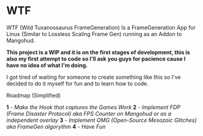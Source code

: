 # WTF
WTF (Wild Tuxanossaurus FrameGeneration) Is a FrameGeneration App for Linux (Similar to Lossless Scaling Frame Gen) running as an Addon to Mangohud.

**This project is a WIP and it is on the first stages of development, this is also my first attempt to code so I'll ask you guys for pacience cause I have no idea of what I'm doing.**

I got tired of waiting for someone to create something like this so I've decided to do it myself for fun and to learn how to code.

Roadmap (Simplified)

**1** - _Make the Hook that captures the Games Work_
**2** - _Implement FDP (Frame Disaster Protocol) aka FPS Counter on Mangohud or as a independent overlay_
**3** - _Implement OMG (Open-Source Mesozoic Glitches) aka FrameGen algorythm_
**4** - _Have Fun_
